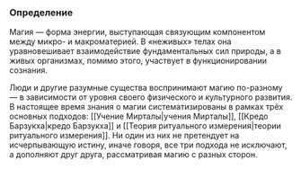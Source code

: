 ### Определение
Магия — форма энергии, выступающая связующим компонентом между микро- и макроматерией. В «неживых» телах она уравновешивает взаимодействие фундаментальных сил природы, а в живых организмах, помимо этого, участвует в функционировании сознания.

Люди и другие разумные существа воспринимают магию по-разному — в зависимости от уровня своего физического и культурного развития. В настоящее время знания о магии систематизированы в рамках трёх основных подходов: [[Учение Мирталы|учения Мирталы]], [[Кредо Барзукха|кредо Барзукха]] и [[Теория ритуального измерения|теории ритуального измерения]]. Ни один из них не претендует на исчерпывающую истину, иначе говоря, все три подхода не исключают, а дополняют друг друга, рассматривая магию с разных сторон.